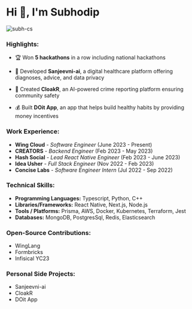 # Hi 👋, I'm Subhodip
<p align="left">
    <img
        src="https://komarev.com/ghpvc/?username=subh-cs&label=PROFILE+VIEWS&color=blue&style=flat"
        alt="subh-cs"
    />
</p>

### Highlights:

- :trophy: Won **5 hackathons** in a row including national hackathons

- :hospital: Developed **Sanjeevni-ai**, a digital healthcare platform offering diagnoses, advice, and data privacy

- :police_officer: Created **CloakR**, an AI-powered crime reporting platform ensuring community safety

- :moneybag: Built **DOit App**, an app that helps build healthy habits by providing money incentives

### Work Experience:

- **Wing Cloud** - *Software Engineer* (June 2023 - Present) 
- **CREATORS** - *Backend Engineer* (Feb 2023 - May 2023)
- **Hash Social** - *Lead React Native Engineer* (Feb 2023 - June 2023) 
- **Idea Usher** - *Full Stack Engineer* (Nov 2022 - Feb 2023)
- **Concise Labs** - *Software Engineer Intern* (Jul 2022 - Sep 2022)

### Technical Skills:

- **Programming Languages:** Typescript, Python, C++
- **Libraries/Frameworks:** React Native, Next.js, Node.js  
- **Tools / Platforms:** Prisma, AWS, Docker, Kubernetes, Terraform, Jest
- **Databases:** MongoDB, PostgresSql, Redis, Elasticsearch

### Open-Source Contributions:

- WingLang  
- Formbricks
- Infisical YC23

### Personal Side Projects:

- Sanjeevni-ai
- CloakR 
- DOit App

